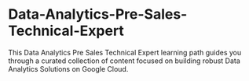 # Data-Analytics-Pre-Sales-Technical-Expert
This Data Analytics Pre Sales Technical Expert learning path guides you through a curated collection of content focused on building robust Data Analytics Solutions on Google Cloud.
